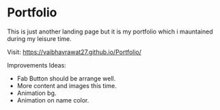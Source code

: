 # Portfolio
This is just another landing page but it is my portfolio which i mauntained during my leisure time.

Visit: https://vaibhavrawat27.github.io/Portfolio/

Improvements Ideas:
- Fab Button should be arrange well.
- More content and images this time.
- Animation bg.
- Animation on name color.

